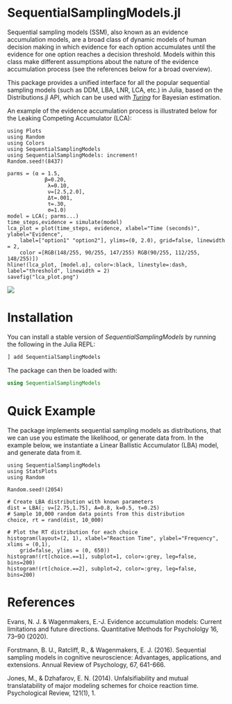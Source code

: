 # SequentialSamplingModels.jl

Sequential sampling models (SSM), also known as an evidence accumulation models, are a broad class of dynamic models of human decision making in which evidence for each option accumulates until the evidence for one option reaches a decision threshold. Models within this class make different assumptions about the nature of the evidence accumulation process (see the references below for a broad overview).

This package provides a unified interface for all the popular sequential sampling models (such as DDM, LBA, LNR, LCA, etc.) in Julia, based on the Distributions.jl API, which can be used with [*Turing*](https://turing.ml/) for Bayesian estimation.

An example of the evidence accumulation process is illustrated below for the Leaking Competing Accumulator (LCA):

```@setup accumulation
using Plots
using Random
using Colors
using SequentialSamplingModels
using SequentialSamplingModels: increment!
Random.seed!(8437)

parms = (α = 1.5,
            β=0.20,
             λ=0.10,
             ν=[2.5,2.0],
             Δt=.001,
             τ=.30,
             σ=1.0)
model = LCA(; parms...)
time_steps,evidence = simulate(model)
lca_plot = plot(time_steps, evidence, xlabel="Time (seconds)", ylabel="Evidence",
    label=["option1" "option2"], ylims=(0, 2.0), grid=false, linewidth = 2,
    color =[RGB(148/255, 90/255, 147/255) RGB(90/255, 112/255, 148/255)])
hline!(lca_plot, [model.α], color=:black, linestyle=:dash, label="threshold", linewidth = 2)
savefig("lca_plot.png")
```

![](lca_plot.png)
# Installation

You can install a stable version of *SequentialSamplingModels* by running the following in the Julia REPL:

```julia
] add SequentialSamplingModels
```

The package can then be loaded with:

```julia
using SequentialSamplingModels
```

# Quick Example

The package implements sequential sampling models as distributions, that we can use you estimate the likelihood, or generate data from. In the example below, we instantiate a Linear Ballistic Accumulator (LBA) model, and generate data from it.

```@example quick_example
using SequentialSamplingModels
using StatsPlots
using Random

Random.seed!(2054)

# Create LBA distribution with known parameters
dist = LBA(; ν=[2.75,1.75], A=0.8, k=0.5, τ=0.25)
# Sample 10,000 random data points from this distribution
choice, rt = rand(dist, 10_000)

# Plot the RT distribution for each choice
histogram(layout=(2, 1), xlabel="Reaction Time", ylabel="Frequency", xlims = (0,1),
    grid=false, ylims = (0, 650))
histogram!(rt[choice.==1], subplot=1, color=:grey, leg=false, bins=200)
histogram!(rt[choice.==2], subplot=2, color=:grey, leg=false, bins=200)
```

# References
Evans, N. J. & Wagenmakers, E.-J. Evidence accumulation models: Current limitations and future directions. Quantitative Methods for Psychololgy 16, 73–90 (2020).

Forstmann, B. U., Ratcliff, R., & Wagenmakers, E. J. (2016). Sequential sampling models in cognitive neuroscience: Advantages, applications, and extensions. Annual Review of Psychology, 67, 641-666.

Jones, M., & Dzhafarov, E. N. (2014). Unfalsifiability and mutual translatability of major modeling schemes for choice reaction time. Psychological Review, 121(1), 1.